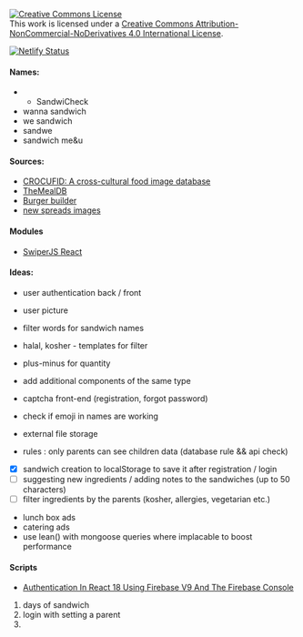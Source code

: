 [![Creative Commons License](https://i.creativecommons.org/l/by-nc-nd/4.0/88x31.png)](http://creativecommons.org/licenses/by-nc-nd/4.0/)  
This work is licensed under a [Creative Commons Attribution-NonCommercial-NoDerivatives 4.0 International License](http://creativecommons.org/licenses/by-nc-nd/4.0/).

[![Netlify Status](https://api.netlify.com/api/v1/badges/aa8334a3-9466-4b4f-95bb-c3208808f24c/deploy-status)](https://app.netlify.com/sites/incredible-quokka-c8fcd9/deploys)

#### Names:

- - SandwiCheck
- wanna sandwich
- we sandwich
- sandwe
- sandwich me&u

#### Sources:

- [CROCUFID: A cross-cultural food image database](https://osf.io/5jtqx/)
- [TheMealDB](https://www.themealdb.com/api.php)
- [Burger builder](https://lidlburgerbuilder.ie/gallery)
- [new spreads images](https://croftersorganic.com/product/just-fruit-apricot/)

#### Modules

- [SwiperJS React](https://swiperjs.com/react)

#### Ideas:

- user authentication back / front
- user picture
- filter words for sandwich names
- halal, kosher - templates for filter
- plus-minus for quantity
- add additional components of the same type
- captcha front-end (registration, forgot password)
- check if emoji in names are working
- external file storage

- rules : only parents can see children data (database rule && api check)
- [x] sandwich creation to localStorage to save it after registration / login
- [ ] suggesting new ingredients / adding notes to the sandwiches (up to 50 characters)
- [ ] filter ingredients by the parents (kosher, allergies, vegetarian etc.)
- lunch box ads
- catering ads
- use lean() with mongoose queries where implacable to boost performance

#### Scripts

- [Authentication In React 18 Using Firebase V9 And The Firebase Console](https://blog.openreplay.com/authentication-in-react-18-using-firebase-v9/)

1. days of sandwich
2. login with setting a parent
3.

